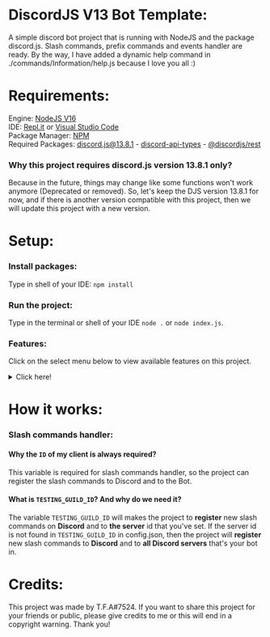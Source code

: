 # DiscordJS V13 Bot Template:
A simple discord bot project that is running with NodeJS and the package discord.js. Slash commands, prefix commands and events handler are ready. By the way, I have added a dynamic help command in ./commands/Information/help.js because I love you all :)
# Requirements:
Engine: [NodeJS V16](https://nodejs.org/en/)<br>
IDE: [Repl.it](https://www.replit.com) or [Visual Studio Code](https://code.visualstudio.com/)<br>
Package Manager: [NPM](https://www.npmjs.com/)<br>
Required Packages: [discord.js@13.8.1](https://www.npmjs.com/package/discord.js/v/13.8.1) - [discord-api-types](https://www.npmjs.com/package/discord-api-types) - [@discordjs/rest](https://www.npmjs.com/package/@discordjs/rest)

### Why this project requires discord.js version 13.8.1 only?
Because in the future, things may change like some functions won't work anymore (Deprecated or removed). So, let's keep the DJS version 13.8.1 for now, and if there is another version compatible with this project, then we will update this project with a new version.

# Setup:
### Install packages:
Type in shell of your IDE: `npm install`
### Run the project:
Type in the terminal or shell of your IDE `node .` or `node index.js`.
### Features:
Click on the select menu below to view available features on this project.
<details><summary>Click here!</summary>
  
| Features             | Availability | 
| -------------------- | ------------ |
| Prefix Cmds Handler  |     ✅       |
| Slash Cmds Handler   |     ✅       |
| Events Handler       |     ✅       |
| MongoDB              |     ❌       |
| Custom Prefix        |     ❌       |
</details>

# How it works:
### Slash commands handler:
#### Why the `ID` of my client is always required?
This variable is required for slash commands handler, so the project can register the slash commands to Discord and to the Bot.

#### What is `TESTING_GUILD_ID`? And why do we need it?
The variable `TESTING_GUILD_ID` will makes the project to **register** new slash commands on **Discord** and to **the server** id that you've set. If the server id is not found in `TESTING_GUILD_ID` in config.json, then the project will **register** new slash commands to **Discord** and to **all Discord servers** that's your bot in.

# Credits:
This project was made by T.F.A#7524. If you want to share this project for your friends or public, please give credits to me or this will end in a copyright warning. Thank you!

